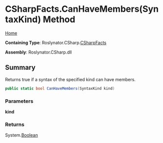 <a name="_top"></a>

# CSharpFacts\.CanHaveMembers\(SyntaxKind\) Method

[Home](../../../../README.md#_top)

**Containing Type**: Roslynator\.CSharp\.[CSharpFacts](../README.md#_top)

**Assembly**: Roslynator\.CSharp\.dll

## Summary

Returns true if a syntax of the specified kind can have members\.

```csharp
public static bool CanHaveMembers(SyntaxKind kind)
```

### Parameters

**kind**

### Returns

System\.[Boolean](https://docs.microsoft.com/en-us/dotnet/api/system.boolean)

